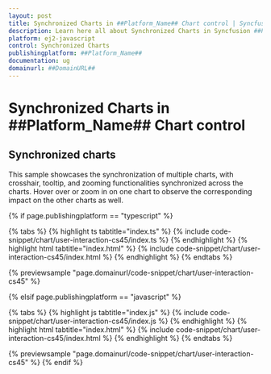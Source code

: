 ```yaml
---
layout: post
title: Synchronized Charts in ##Platform_Name## Chart control | Syncfusion
description: Learn here all about Synchronized Charts in Syncfusion ##Platform_Name## Chart control of Syncfusion Essential JS 2 and more.
platform: ej2-javascript
control: Synchronized Charts 
publishingplatform: ##Platform_Name##
documentation: ug
domainurl: ##DomainURL##
---
```


# Synchronized Charts in ##Platform_Name## Chart control

## Synchronized charts

This sample showcases the synchronization of multiple charts, with crosshair, tooltip, and zooming functionalities synchronized across the charts. Hover over or zoom in on one chart to observe the corresponding impact on the other charts as well.

{% if page.publishingplatform == "typescript" %}

 {% tabs %}
{% highlight ts tabtitle="index.ts" %}
{% include code-snippet/chart/user-interaction-cs45/index.ts %}
{% endhighlight %}
{% highlight html tabtitle="index.html" %}
{% include code-snippet/chart/user-interaction-cs45/index.html %}
{% endhighlight %}
{% endtabs %}
        
{% previewsample "page.domainurl/code-snippet/chart/user-interaction-cs45" %}

{% elsif page.publishingplatform == "javascript" %}

{% tabs %}
{% highlight js tabtitle="index.js" %}
{% include code-snippet/chart/user-interaction-cs45/index.js %}
{% endhighlight %}
{% highlight html tabtitle="index.html" %}
{% include code-snippet/chart/user-interaction-cs45/index.html %}
{% endhighlight %}
{% endtabs %}

{% previewsample "page.domainurl/code-snippet/chart/user-interaction-cs45" %}
{% endif %}
